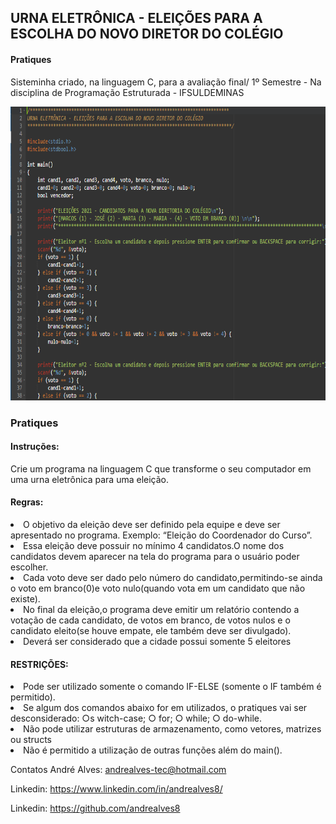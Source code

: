 

<h2>URNA ELETRÔNICA - ELEIÇÕES PARA A ESCOLHA DO NOVO DIRETOR DO COLÉGIO</h2>                            



<h4>Pratiques</h4>

<p>Sisteminha criado, na linguagem C, para a avaliação final/ 1º Semestre - Na disciplina de Programação Estruturada - IFSULDEMINAS</p>

<img src="./imagens/img.png" height="470" width="800">



<h3>Pratiques</h3>

<h4>Instruções:</h4>


<p>Crie um programa na linguagem C que transforme o seu computador em uma urna eletrônica para uma eleição.</p>



<p><h4>Regras:</h4>
<lu>
    <li>O objetivo da eleição deve ser definido pela equipe e deve ser apresentado no
        programa. Exemplo: “​Eleição do Coordenador do Curso​”.</li>
    <li>Essa eleição deve possuir no mínimo 4 candidatos.O nome dos candidatos devem  aparecer na tela do programa para o usuário poder escolher.</li>
    <li>Cada voto deve ser dado pelo número do candidato,permitindo-se ainda o voto em branco(0)e voto nulo(quando vota em um candidato que não existe).</li>
  <li>No final da eleição,o programa deve emitir um relatório contendo a votação de cada candidato, de votos em branco, de votos nulos e o candidato eleito(se houve empate, ele também deve ser divulgado).</li>
    <li>Deverá ser considerado que a cidade possui somente 5 eleitores</li>
</lu></p>



<p><h4>RESTRIÇÕES:
</h4>
<lu>
<li>Pode ser utilizado somente o comando IF-ELSE (somente o IF também é permitido).</li>
<li>Se algum dos comandos abaixo for em utilizados, o pratiques vai ser desconsiderado: ○s witch-case; ○ for; ○ while; ○ do-while.</li>
<li>Não pode utilizar estruturas de armazenamento, como vetores, matrizes ou structs</li>
<li>Não é permitido a utilização de outras funções além do main().</li>
    </lu></p>
    
Contatos
André Alves: andrealves-tec@hotmail.com

Linkedin: https://www.linkedin.com/in/andrealves8/

Linkedin: https://github.com/andrealves8






